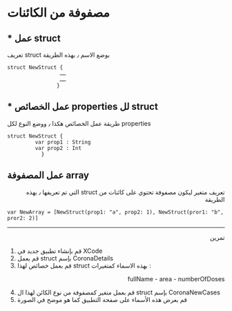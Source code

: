 # مصفوفة من الكائنات

## * عمل struct

تعريف struct بوضع الاسم ٫ بهذه الطريقة

```
struct NewStruct {
                 ……
                 ……
                }
```




## * عمل الخصائص properties لل struct


طريقة عمل الخصائص هكذا ٫ ووضع النوع لكل properties

```
struct NewStruct {
         var prop1 : String
         var prop2 : Int
           }
```



## عمل المصفوفة array

<p dir="rtl">
تعريف متغير ليكون مصفوفة تحتوي على كائنات من struct التي تم تعريفها ٫ بهذه الطريقة </p>



```
var NewArray = [NewStruct(prop1: "a", prop2: 1), NewStruct(pror1: "b", pror2: 2)]
```



---

<p dir="rtl">
تمرين




1. قم بإنشاء تطبيق جديد في XCode
2. قم بعمل struct بإسم CoronaDetails 
3. قم بعمل خصائص لهذا struct بهذه الاسماء كمتغيرات :

<p dir="rtl">
 fullName - area - numberOfDoses</p>




4. قم بعمل متغير كمصفوفة من نوع الكائن لهذا ال struct بإسم CoronaNewCases
5. قم بعرض هذه الأسماء على صفحة التطبيق كما هو موضح في الصورة

